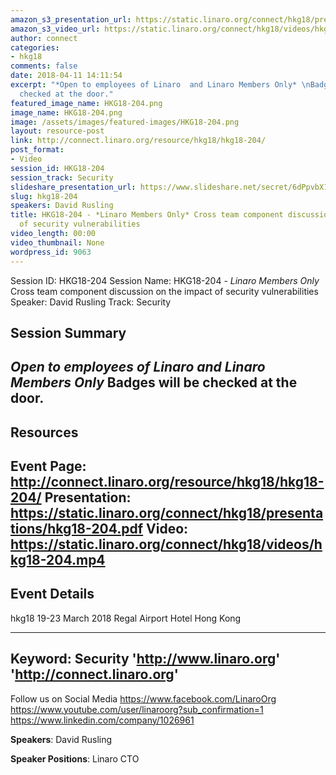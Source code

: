 ```yaml
---
amazon_s3_presentation_url: https://static.linaro.org/connect/hkg18/presentations/hkg18-204.pdf
amazon_s3_video_url: https://static.linaro.org/connect/hkg18/videos/hkg18-204.mp4
author: connect
categories:
- hkg18
comments: false
date: 2018-04-11 14:11:54
excerpt: "*Open to employees of Linaro  and Linaro Members Only* \nBadges will be
  checked at the door."
featured_image_name: HKG18-204.png
image_name: HKG18-204.png
image: /assets/images/featured-images/HKG18-204.png
layout: resource-post
link: http://connect.linaro.org/resource/hkg18/hkg18-204/
post_format:
- Video
session_id: HKG18-204
session_track: Security
slideshare_presentation_url: https://www.slideshare.net/secret/6dPpvbX1Um2YRi
slug: hkg18-204
speakers: David Rusling
title: HKG18-204 - *Linaro Members Only* Cross team component discussion on the impact
  of security vulnerabilities
video_length: 00:00
video_thumbnail: None
wordpress_id: 9063
---
```


Session ID: HKG18-204
Session Name: HKG18-204 - *Linaro Members Only* Cross team component discussion on the impact of security vulnerabilities
Speaker: David Rusling
Track: Security


## Session Summary
*Open to employees of Linaro  and Linaro Members Only*
Badges will be checked at the door.
---------------------------------------------------
## Resources
Event Page: http://connect.linaro.org/resource/hkg18/hkg18-204/
Presentation: https://static.linaro.org/connect/hkg18/presentations/hkg18-204.pdf
Video: https://static.linaro.org/connect/hkg18/videos/hkg18-204.mp4
 ---------------------------------------------------
## Event Details
hkg18
19-23 March 2018
Regal Airport Hotel Hong Kong

---------------------------------------------------
Keyword: Security
'http://www.linaro.org'
'http://connect.linaro.org'
---------------------------------------------------
Follow us on Social Media
https://www.facebook.com/LinaroOrg
https://www.youtube.com/user/linaroorg?sub_confirmation=1
https://www.linkedin.com/company/1026961

**Speakers**: David Rusling

**Speaker Positions**: Linaro CTO
